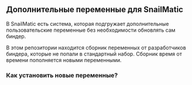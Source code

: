 ## Дополнительные переменные для SnailMatic

В SnailMatic есть система, которая подгружает дополнительные пользовательские переменные без необходимости обновлять сам биндер.

В этом репозитории находится сборник переменных от разработчиков биндера, которые не попали в стандартный набор. Сборник время от времени пополняется новыми переменными.

### Как установить новые переменные?

